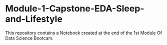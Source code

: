 # Module-1-Capstone-EDA-Sleep-and-Lifestyle
This repository contains a Notebook created at the end of the 1st Module Of Data Science Bootcam.
